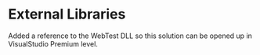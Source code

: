 # External Libraries

Added a reference to the WebTest DLL so this solution can be opened up in VisualStudio Premium level.